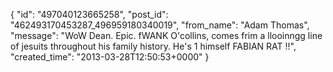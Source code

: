  {
   "id": "497040123665258",
   "post_id": "462493170453287_496959180340019",
   "from_name": "Adam Thomas",
   "message": "WoW Dean.  Epic. fWANK O'collins, comes frim a llooinngg line of jesuits throughout his family history. He's 1 himself FABIAN RAT !!",
   "created_time": "2013-03-28T12:50:53+0000"
 }
